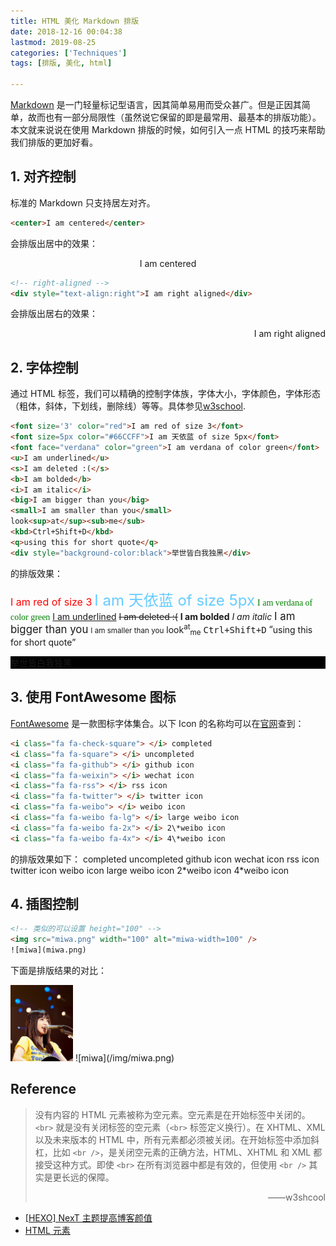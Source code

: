```yaml
---
title: HTML 美化 Markdown 排版
date: 2018-12-16 00:04:38
lastmod: 2019-08-25
categories: ['Techniques']
tags: [排版, 美化, html]

---
```


[Markdown](https://daringfireball.net/projects/markdown/syntax) 是一门轻量标记型语言，因其简单易用而受众甚广。但是正因其简单，故而也有一部分局限性（虽然说它保留的即是最常用、最基本的排版功能）。本文就来说说在使用 Markdown 排版的时候，如何引入一点 HTML 的技巧来帮助我们排版的更加好看。

## 1. 对齐控制

标准的 Markdown 只支持居左对齐。

```html
<center>I am centered</center>
```
会排版出居中的效果：
<!-- centering -->
<center>I am centered</center>

```html
<!-- right-aligned -->
<div style="text-align:right">I am right aligned</div>
```
会排版出居右的效果：
<div style="text-align:right">I am right aligned</div>

<!-- more -->

## 2. 字体控制

通过 HTML 标签，我们可以精确的控制字体族，字体大小，字体颜色，字体形态（粗体，斜体，下划线，删除线）等等。具体参见[w3school](http://www.w3school.com.cn/tags/tag_font.asp).

```html
<font size='3' color="red">I am red of size 3</font>
<font size=5px color="#66CCFF">I am 天依蓝 of size 5px</font>
<font face="verdana" color="green">I am verdana of color green</font>
<u>I am underlined</u>
<s>I am deleted :(</s>
<b>I am bolded</b>
<i>I am italic</i>
<big>I am bigger than you</big>
<small>I am smaller than you</small>
look<sup>at</sup><sub>me</sub>
<kbd>Ctrl+Shift+D</kbd>
<q>using this for short quote</q>
<div style="background-color:black">举世皆白我独黑</div>
```
的排版效果：

<font size='3' color="red">I am red of size 3</font>
<font size=5px color="#66CCFF">I am 天依蓝 of size 5px</font>
<font face="verdana" color="green">I am verdana of color green</font>
<u>I am underlined</u>
<s>I am deleted :(</s>
<b>I am bolded</b>
<i>I am italic</i>
<big>I am bigger than you</big>
<small>I am smaller than you</small>
look<sup>at</sup><sub>me</sub>
<kbd>Ctrl+Shift+D</kbd>
<q>using this for short quote</q>
<div style="background-color:black">举世皆白我独黑</div>

## 3. 使用 FontAwesome 图标

[FontAwesome](https://fontawesome.com/start) 是一款图标字体集合。以下 Icon 的名称均可以在[官网](https://fontawesome.com/icons)查到：
```html
<i class="fa fa-check-square"> </i> completed
<i class="fa fa-square"> </i> uncompleted
<i class="fa fa-github"> </i> github icon
<i class="fa fa-weixin"> </i> wechat icon
<i class="fa fa-rss"> </i> rss icon
<i class="fa fa-twitter"> </i> twitter icon
<i class="fa fa-weibo"> </i> weibo icon
<i class="fa fa-weibo fa-lg"> </i> large weibo icon
<i class="fa fa-weibo fa-2x"> </i> 2\*weibo icon
<i class="fa fa-weibo fa-4x"> </i> 4\*weibo icon
```
的排版效果如下：
<i class="fa fa-check-square"> </i> completed
<i class="fa fa-square"> </i> uncompleted
<i class="fa fa-github"> </i> github icon
<i class="fa fa-weixin"> </i> wechat icon
<i class="fa fa-rss"> </i> rss icon
<i class="fa fa-twitter"> </i> twitter icon
<i class="fa fa-weibo"> </i> weibo icon
<i class="fa fa-weibo fa-lg"> </i> large weibo icon
<i class="fa fa-weibo fa-2x"> </i> 2\*weibo icon
<i class="fa fa-weibo fa-4x"> </i> 4\*weibo icon

## 4. 插图控制

```html
<!-- 类似的可以设置 height="100" -->
<img src="miwa.png" width="100" alt="miwa-width=100" />
![miwa](miwa.png)
```
下面是排版结果的对比：

<img src="/img/miwa.png" width="100" alt="miwa-width=100" />
![miwa](/img/miwa.png)

## Reference

> 没有内容的 HTML 元素被称为空元素。空元素是在开始标签中关闭的。`<br>` 就是没有关闭标签的空元素（`<br>` 标签定义换行）。在 XHTML、XML 以及未来版本的 HTML 中，所有元素都必须被关闭。在开始标签中添加斜杠，比如 `<br />`，是关闭空元素的正确方法，HTML、XHTML 和 XML 都接受这种方式。即使 `<br>` 在所有浏览器中都是有效的，但使用 `<br />` 其实是更长远的保障。
> <div style="text-align:right">——w3shcool</div>

- [[HEXO] NexT 主题提高博客颜值](https://walesexcitedmei.github.io/2018/08/30/HEXO-NexT-%E4%B8%BB%E9%A2%98%E6%8F%90%E9%AB%98%E5%8D%9A%E5%AE%A2%E9%A2%9C%E5%80%BC/)
- [HTML 元素](http://www.w3school.com.cn/html/html_elements.asp)
